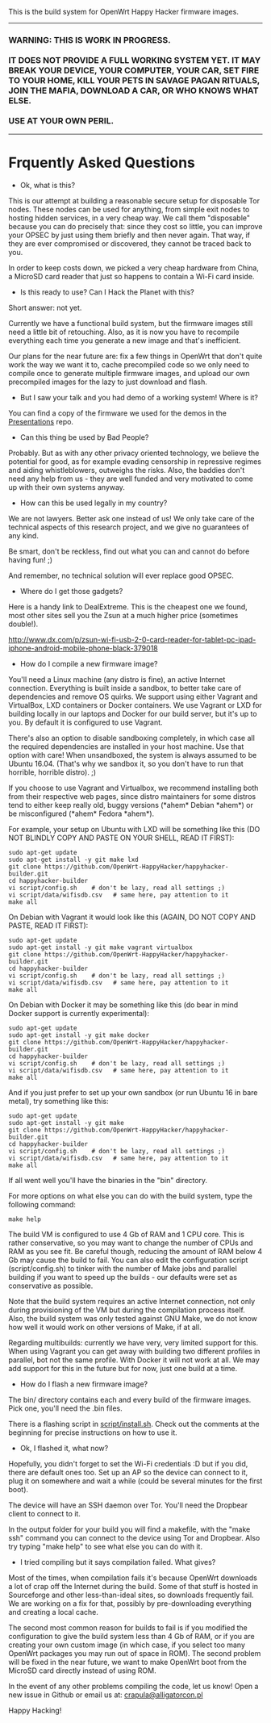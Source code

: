 This is the build system for OpenWrt Happy Hacker firmware images.

---

### WARNING: THIS IS WORK IN PROGRESS. <br><br> IT DOES NOT PROVIDE A FULL WORKING SYSTEM YET. IT MAY BREAK YOUR DEVICE, YOUR COMPUTER, YOUR CAR, SET FIRE TO YOUR HOME, KILL YOUR PETS IN SAVAGE PAGAN RITUALS, JOIN THE MAFIA, DOWNLOAD A CAR, OR WHO KNOWS WHAT ELSE. <br><br> USE AT YOUR OWN PERIL.

---

Frquently Asked Questions
=========================

* Ok, what is this?

This is our attempt at building a reasonable secure setup for disposable Tor nodes. These nodes can be used for anything, from simple exit nodes to hosting hidden services, in a very cheap way. We call them "disposable" because you can do precisely that: since they cost so little, you can improve your OPSEC by just using them briefly and then never again. That way, if they are ever compromised or discovered, they cannot be traced back to you.

In order to keep costs down, we picked a very cheap hardware from China, a MicroSD card reader that just so happens to contain a Wi-Fi card inside.

* Is this ready to use? Can I Hack the Planet with this?

Short answer: not yet.

Currently we have a functional build system, but the firmware images still need a little bit of retouching. Also, as it is now you have to recompile everything each time you generate a new image and that's inefficient.

Our plans for the near future are: fix a few things in OpenWrt that don't quite work the way we want it to, cache precompiled code so we only need to compile once to generate multiple firmware images, and upload our own precompiled images for the lazy to just download and flash.

* But I saw your talk and you had demo of a working system! Where is it?

You can find a copy of the firmware we used for the demos in the [Presentations](https://github.com/OpenWrt-HappyHacker/Presentations/tree/master/Demos) repo.

* Can this thing be used by Bad People?

Probably. But as with any other privacy oriented technology, we believe the potential for good, as for example evading censorship in repressive regimes and aiding whistleblowers, outweighs the risks. Also, the baddies don't need any help from us - they are well funded and very motivated to come up with their own systems anyway.

* How can this be used legally in my country?

We are not lawyers. Better ask one instead of us! We only take care of the technical aspects of this research project, and we give no guarantees of any kind.

Be smart, don't be reckless, find out what you can and cannot do before having fun! ;)

And remember, no technical solution will ever replace good OPSEC.

* Where do I get those gadgets?

Here is a handy link to DealExtreme. This is the cheapest one we found, most other sites sell you the Zsun at a much higher price (sometimes double!).

  http://www.dx.com/p/zsun-wi-fi-usb-2-0-card-reader-for-tablet-pc-ipad-iphone-android-mobile-phone-black-379018

* How do I compile a new firmware image?

You'll need a Linux machine (any distro is fine), an active Internet connection. Everything is built inside a sandbox, to better take care of dependencies and remove OS quirks. We support using either Vagrant and VirtualBox, LXD containers or Docker containers. We use Vagrant or LXD for building locally in our laptops and Docker for our build server, but it's up to you. By default it is configured to use Vagrant.

There's also an option to disable sandboxing completely, in which case all the required dependencies are installed in your host machine. Use that option with care! When unsandboxed, the system is always assumed to be Ubuntu 16.04. (That's why we sandbox it, so you don't have to run that horrible, horrible distro). ;)

If you choose to use Vagrant and Virtualbox, we recommend installing both from their respective web pages, since distro maintainers for some distros tend to either keep really old, buggy versions (\*ahem\* Debian \*ahem\*) or be misconfigured (\*ahem\* Fedora \*ahem\*).

For example, your setup on Ubuntu with LXD will be something like this (DO NOT BLINDLY COPY AND PASTE ON YOUR SHELL, READ IT FIRST):

```
sudo apt-get update
sudo apt-get install -y git make lxd
git clone https://github.com/OpenWrt-HappyHacker/happyhacker-builder.git
cd happyhacker-builder
vi script/config.sh    # don't be lazy, read all settings ;)
vi script/data/wifisdb.csv   # same here, pay attention to it
make all
```

On Debian with Vagrant it would look like this (AGAIN, DO NOT COPY AND PASTE, READ IT FIRST):

```
sudo apt-get update
sudo apt-get install -y git make vagrant virtualbox
git clone https://github.com/OpenWrt-HappyHacker/happyhacker-builder.git
cd happyhacker-builder
vi script/config.sh    # don't be lazy, read all settings ;)
vi script/data/wifisdb.csv   # same here, pay attention to it
make all
```

On Debian with Docker it may be something like this (do bear in mind Docker support is currently experimental):

```
sudo apt-get update
sudo apt-get install -y git make docker
git clone https://github.com/OpenWrt-HappyHacker/happyhacker-builder.git
cd happyhacker-builder
vi script/config.sh    # don't be lazy, read all settings ;)
vi script/data/wifisdb.csv   # same here, pay attention to it
make all
```

And if you just prefer to set up your own sandbox (or run Ubuntu 16 in bare metal), try something like this:
```
sudo apt-get update
sudo apt-get install -y git make
git clone https://github.com/OpenWrt-HappyHacker/happyhacker-builder.git
cd happyhacker-builder
vi script/config.sh    # don't be lazy, read all settings ;)
vi script/data/wifisdb.csv   # same here, pay attention to it
make all
```

If all went well you'll have the binaries in the "bin" directory.

For more options on what else you can do with the build system, type the following command:

```
make help
```

The build VM is configured to use 4 Gb of RAM and 1 CPU core. This is rather conservative, so you may want to change the number of CPUs and RAM as you see fit. Be careful though, reducing the amount of RAM below 4 Gb may cause the build to fail. You can also edit the configuration script (script/config.sh) to tinker with the number of Make jobs and parallel building if you want to speed up the builds - our defaults were set as conservative as possible.

Note that the build system requires an active Internet connection, not only during provisioning of the VM but during the compilation process itself. Also, the build system was only tested against GNU Make, we do not know how well it would work on other versions of Make, if at all.

Regarding multibuilds: currently we have very, very limited support for this. When using Vagrant you can get away with building two different profiles in parallel, bot not the same profile. With Docker it will not work at all. We may add support for this in the future but for now, just one build at a time.

* How do I flash a new firmware image?

The bin/ directory contains each and every build of the firmware images. Pick one, you'll need the .bin files.

There is a flashing script in [script/install.sh](script/install.sh). Check out the comments at the beginning for precise instructions on how to use it.

* Ok, I flashed it, what now?

Hopefully, you didn't forget to set the Wi-Fi credentials :D but if you did, there are default ones too. Set up an AP so the device can connect to it, plug it on somewhere and wait a while (could be several minutes for the first boot).

The device will have an SSH daemon over Tor. You'll need the Dropbear client to connect to it.

In the output folder for your build you will find a makefile, with the "make ssh" command you can connect to the device using Tor and Dropbear. Also try typing "make help" to see what else you can do with it.

* I tried compiling but it says compilation failed. What gives?

Most of the times, when compilation fails it's because OpenWrt downloads a lot of crap off the Internet during the build. Some of that stuff is hosted in Sourceforge and other less-than-ideal sites, so downloads frequently fail. We are working on a fix for that, possibly by pre-downloading everything and creating a local cache.

The second most common reason for builds to fail is if you modified the configuration to give the build system less than 4 Gb of RAM, or if you are creating your own custom image (in which case, if you select too many OpenWrt packages you may run out of space in ROM). The second problem will be fixed in the near future, we want to make OpenWrt boot from the MicroSD card directly instead of using ROM.

In the event of any other problems compiling the code, let us know! Open a new issue in Github or email us at: crapula@alligatorcon.pl

Happy Hacking!

